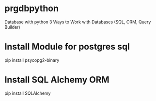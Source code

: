 # prgdbpython
Database with python 3 Ways to Work with Databases (SQL, ORM, Query Builder)


# Install Module for postgres sql
pip install psycopg2-binary

# Install SQL Alchemy ORM
pip install SQLAlchemy